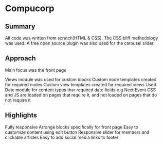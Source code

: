 # Compucorp

## Summary
All code was written from scratch(HTML & CSS). The CSS bliff methodology was used. A free open source plugin was also used for the carousel slider. 

## Approach
Main focus was the front page

Views module was used for custom blocks
Custom node templates created for required nodes
Custom view templates created for required views
Used Date module for content types thar required date fields e.g Next Event
CSS and JS are loaded on pages that require it, and not loaded on pages that do not require it

## Highlights
Fully  responsive
Arrange blocks specifically for front page 
Easy to customize content using edit button
Responsive slider for members and clickable articles
Easy to add social media links to footer
